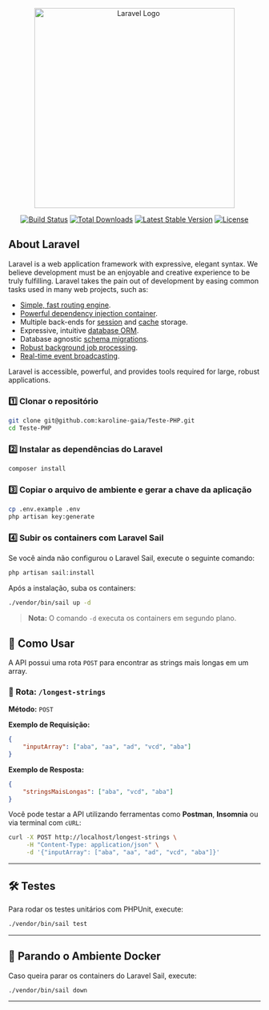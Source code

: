 <p align="center"><a href="https://laravel.com" target="_blank"><img src="https://raw.githubusercontent.com/laravel/art/master/logo-lockup/5%20SVG/2%20CMYK/1%20Full%20Color/laravel-logolockup-cmyk-red.svg" width="400" alt="Laravel Logo"></a></p>

<p align="center">
<a href="https://github.com/laravel/framework/actions"><img src="https://github.com/laravel/framework/workflows/tests/badge.svg" alt="Build Status"></a>
<a href="https://packagist.org/packages/laravel/framework"><img src="https://img.shields.io/packagist/dt/laravel/framework" alt="Total Downloads"></a>
<a href="https://packagist.org/packages/laravel/framework"><img src="https://img.shields.io/packagist/v/laravel/framework" alt="Latest Stable Version"></a>
<a href="https://packagist.org/packages/laravel/framework"><img src="https://img.shields.io/packagist/l/laravel/framework" alt="License"></a>
</p>

## About Laravel

Laravel is a web application framework with expressive, elegant syntax. We believe development must be an enjoyable and creative experience to be truly fulfilling. Laravel takes the pain out of development by easing common tasks used in many web projects, such as:

- [Simple, fast routing engine](https://laravel.com/docs/routing).
- [Powerful dependency injection container](https://laravel.com/docs/container).
- Multiple back-ends for [session](https://laravel.com/docs/session) and [cache](https://laravel.com/docs/cache) storage.
- Expressive, intuitive [database ORM](https://laravel.com/docs/eloquent).
- Database agnostic [schema migrations](https://laravel.com/docs/migrations).
- [Robust background job processing](https://laravel.com/docs/queues).
- [Real-time event broadcasting](https://laravel.com/docs/broadcasting).

Laravel is accessible, powerful, and provides tools required for large, robust applications.

### 1️⃣ Clonar o repositório

```bash
git clone git@github.com:karoline-gaia/Teste-PHP.git
cd Teste-PHP
```

### 2️⃣ Instalar as dependências do Laravel

```bash
composer install
```

### 3️⃣ Copiar o arquivo de ambiente e gerar a chave da aplicação

```bash
cp .env.example .env
php artisan key:generate
```

### 4️⃣ Subir os containers com Laravel Sail

Se você ainda não configurou o Laravel Sail, execute o seguinte comando:

```bash
php artisan sail:install
```

Após a instalação, suba os containers:

```bash
./vendor/bin/sail up -d
```

> **Nota:** O comando `-d` executa os containers em segundo plano.



## 🚀 Como Usar

A API possui uma rota `POST` para encontrar as strings mais longas em um array.

### 📌 Rota: `/longest-strings`

**Método:** `POST`

**Exemplo de Requisição:**

```json
{
    "inputArray": ["aba", "aa", "ad", "vcd", "aba"]
}
```

**Exemplo de Resposta:**

```json
{
    "stringsMaisLongas": ["aba", "vcd", "aba"]
}
```

Você pode testar a API utilizando ferramentas como **Postman**, **Insomnia** ou via terminal com `cURL`:

```bash
curl -X POST http://localhost/longest-strings \
     -H "Content-Type: application/json" \
     -d '{"inputArray": ["aba", "aa", "ad", "vcd", "aba"]}'
```

---

## 🛠 Testes

Para rodar os testes unitários com PHPUnit, execute:

```bash
./vendor/bin/sail test
```

---

## 🛑 Parando o Ambiente Docker

Caso queira parar os containers do Laravel Sail, execute:

```bash
./vendor/bin/sail down
```

---


